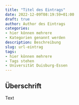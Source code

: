 ```yaml
---
title: "Titel des Eintrags"
date: 2022-12-09T08:19:59+01:00
draft: true
author: Author des Eintrags
categories:
- hier können mehrere 
- Kategorien genannt werden
description: Beschreibung
slug: url-eintrag
tags:
- hier können mehrere
- Tags stehen
- Universität Duisburg-Essen
---
```


## Überschrift

Text